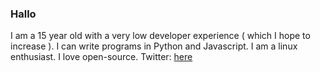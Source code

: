 ### Hallo

I am a 15 year old with a very low developer experience ( which I hope to increase ).
I can write programs in Python and Javascript.
I am a linux enthusiast. 
I love open-source. 
Twitter: [here](https://twitter.com/tarunvarier)
